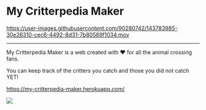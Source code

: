 #  My Critterpedia Maker

https://user-images.githubusercontent.com/90280742/143783985-30e26310-cec6-4492-8d31-7b80589f1034.mov

---


My Critterpedia Maker is a web created with ❤️  for all the animal crossing fans. 

You can keep track of the critters you catch and those you did not catch YET!

https://my-critterpedia-maker.herokuapp.com/

<a href="https://www.linkedin.com/in/raquel-hidalgo-corchuelo/" target="_blank"><img src="https://img.shields.io/badge/-LinkedIn-%230077B5?style=for-the-badge&logo=linkedin&logoColor=white" target="_blank"></a>
